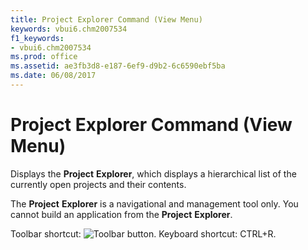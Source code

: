 ```yaml
---
title: Project Explorer Command (View Menu)
keywords: vbui6.chm2007534
f1_keywords:
- vbui6.chm2007534
ms.prod: office
ms.assetid: ae3fb3d8-e187-6ef9-d9b2-6c6590ebf5ba
ms.date: 06/08/2017
---
```



# Project Explorer Command (View Menu)

Displays the **Project** **Explorer**, which displays a hierarchical list of the currently open projects and their contents.

The **Project** **Explorer** is a navigational and management tool only. You cannot build an application from the **Project** **Explorer**.

Toolbar shortcut: 
![Toolbar button](images/tbr_pexp_ZA01201722.gif). Keyboard shortcut: CTRL+R.


